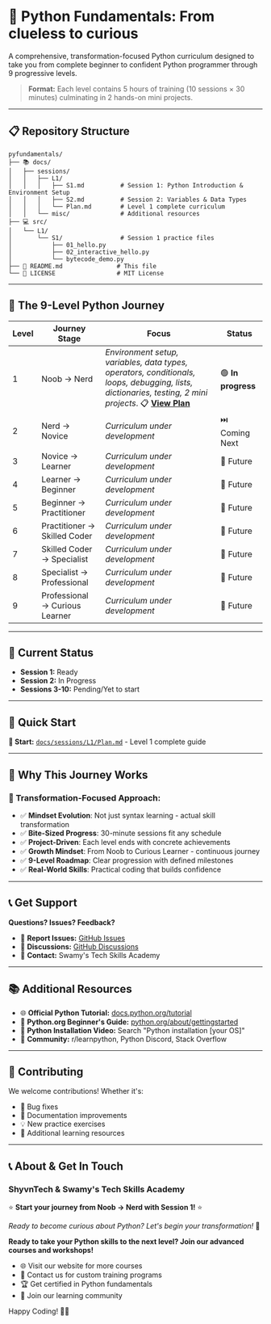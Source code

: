 # 🐍 Python Fundamentals: From clueless to curious

A comprehensive, transformation-focused Python curriculum designed to take you from complete beginner to confident Python programmer through 9 progressive levels.

> **Format:** Each level contains 5 hours of training (10 sessions × 30 minutes) culminating in 2 hands-on mini projects.

---

## 📋 **Repository Structure**

```text
pyfundamentals/
├── 📚 docs/
│   ├── sessions/
│   │   ├── L1/
│   │   │   ├── S1.md          # Session 1: Python Introduction & Environment Setup
│   │   │   ├── S2.md          # Session 2: Variables & Data Types
│   │   │   └── Plan.md        # Level 1 complete curriculum
│   │   └── misc/              # Additional resources
├── 💻 src/
│   └── L1/
│       └── S1/                # Session 1 practice files
│           ├── 01_hello.py
│           ├── 02_interactive_hello.py
│           └── bytecode_demo.py
├── 📄 README.md               # This file
└── 📄 LICENSE                 # MIT License
```

---

## 🎯 **The 9-Level Python Journey**

| Level | Journey Stage                  | Focus                                                                                                                                                                              | Status             |
| ----- | ------------------------------ | ---------------------------------------------------------------------------------------------------------------------------------------------------------------------------------- | ------------------ |
| 1     | Noob → Nerd                    | _Environment setup, variables, data types, operators, conditionals, loops, debugging, lists, dictionaries, testing, 2 mini projects_. 📋 **[View Plan](docs/sessions/L1/Plan.md)** | 🟢 **In progress** |
| 2     | Nerd → Novice                  | _Curriculum under development_                                                                                                                                                     | ⏭️ Coming Next     |
| 3     | Novice → Learner               | _Curriculum under development_                                                                                                                                                     | 🔄 Future          |
| 4     | Learner → Beginner             | _Curriculum under development_                                                                                                                                                     | 🔄 Future          |
| 5     | Beginner → Practitioner        | _Curriculum under development_                                                                                                                                                     | 🔄 Future          |
| 6     | Practitioner → Skilled Coder   | _Curriculum under development_                                                                                                                                                     | 🔄 Future          |
| 7     | Skilled Coder → Specialist     | _Curriculum under development_                                                                                                                                                     | 🔄 Future          |
| 8     | Specialist → Professional      | _Curriculum under development_                                                                                                                                                     | 🔄 Future          |
| 9     | Professional → Curious Learner | _Curriculum under development_                                                                                                                                                     | 🔄 Future          |

---

## 🚧 **Current Status**

- **Session 1:** Ready
- **Session 2:** In Progress
- **Sessions 3-10:** Pending/Yet to start

---

## 🚀 **Quick Start**

**📖 Start:** [`docs/sessions/L1/Plan.md`](docs/sessions/L1/Plan.md) - Level 1 complete guide

---

## 🌟 **Why This Journey Works**

### **🎯 Transformation-Focused Approach:**

- ✅ **Mindset Evolution**: Not just syntax learning - actual skill transformation
- ✅ **Bite-Sized Progress**: 30-minute sessions fit any schedule
- ✅ **Project-Driven**: Each level ends with concrete achievements
- ✅ **Growth Mindset**: From Noob to Curious Learner - continuous journey
- ✅ **9-Level Roadmap**: Clear progression with defined milestones
- ✅ **Real-World Skills**: Practical coding that builds confidence

---

## 📞 **Get Support**

**Questions? Issues? Feedback?**

- 🐛 **Report Issues:** [GitHub Issues](../../issues)
- 💬 **Discussions:** [GitHub Discussions](../../discussions)
- 📧 **Contact:** Swamy's Tech Skills Academy

---

## 📚 **Additional Resources**

- 🌐 **Official Python Tutorial:** [docs.python.org/tutorial](https://docs.python.org/tutorial/)
- 📖 **Python.org Beginner's Guide:** [python.org/about/gettingstarted](https://python.org/about/gettingstarted/)
- 🎥 **Python Installation Video:** Search "Python installation [your OS]"
- 💬 **Community:** r/learnpython, Python Discord, Stack Overflow

---

## 🤝 **Contributing**

We welcome contributions! Whether it's:

- 🐛 Bug fixes
- 📝 Documentation improvements
- 💡 New practice exercises
- 🎯 Additional learning resources

---

## 📞 **About & Get In Touch**

### ShyvnTech & Swamy's Tech Skills Academy

⭐ **Start your journey from Noob → Nerd with Session 1!** ⭐

_Ready to become curious about Python? Let's begin your transformation!_ 🚀

**Ready to take your Python skills to the next level? Join our advanced courses and workshops!**

- 🌐 Visit our website for more courses
- 📧 Contact us for custom training programs
- 🏆 Get certified in Python fundamentals
- 👥 Join our learning community

Happy Coding! 🐍✨
